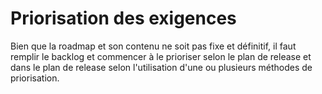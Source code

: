 # Priorisation des exigences

Bien que la roadmap et son contenu ne soit pas fixe et définitif, il faut remplir le backlog et commencer à le prioriser selon le plan de release et dans le plan de release selon l'utilisation d'une ou plusieurs méthodes de priorisation.